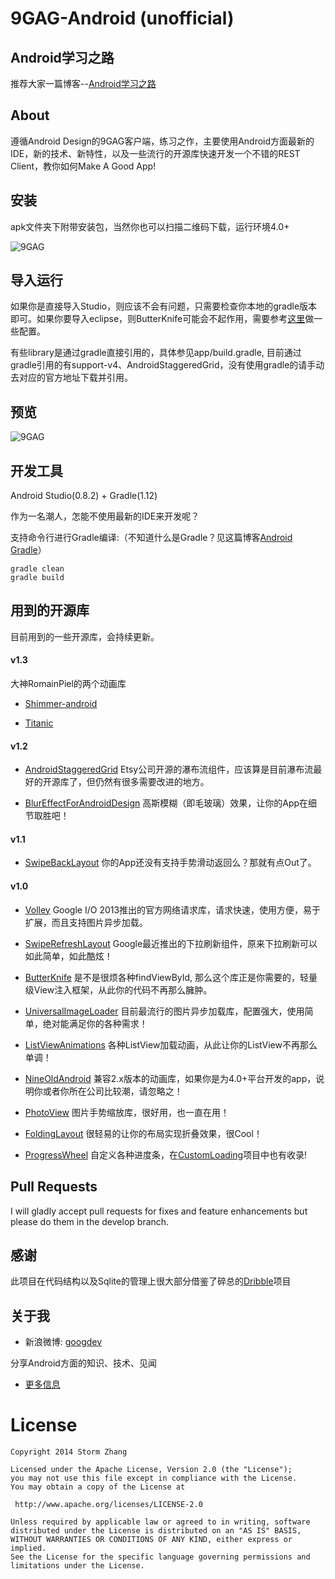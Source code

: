 9GAG-Android (unofficial)
=====================

## Android学习之路

推荐大家一篇博客--[Android学习之路](http://stormzhang.github.io/android/2014/07/07/learn-android-from-rookie/)

## About

遵循Android Design的9GAG客户端，练习之作，主要使用Android方面最新的IDE，新的技术、新特性，以及一些流行的开源库快速开发一个不错的REST Client，教你如何Make A Good App! 

## 安装

apk文件夹下附带安装包，当然你也可以扫描二维码下载，运行环境4.0+

![9GAG](https://raw.github.com/stormzhang/9GAG/master/art/9gag_qrcode.png)

## 导入运行

如果你是直接导入Studio，则应该不会有问题，只需要检查你本地的gradle版本即可。如果你要导入eclipse，则ButterKnife可能会不起作用，需要参考[这里](http://jakewharton.github.io/butterknife/ide-eclipse.html)做一些配置。

有些library是通过gradle直接引用的，具体参见app/build.gradle, 目前通过gradle引用的有support-v4、AndroidStaggeredGrid，没有使用gradle的请手动去对应的官方地址下载并引用。

## 预览

![9GAG](https://raw.github.com/stormzhang/9GAG/master/art/9gag_v1.2.png)

## 开发工具

Android Studio(0.8.2) + Gradle(1.12)

作为一名潮人，怎能不使用最新的IDE来开发呢？

支持命令行进行Gradle编译:（不知道什么是Gradle？见这篇博客[Android Gradle](http://stormzhang.github.io/android/2014/02/28/android-gradle/)）

    gradle clean
    gradle build

## 用到的开源库

目前用到的一些开源库，会持续更新。

#### v1.3

大神RomainPiel的两个动画库

* [Shimmer-android](https://github.com/RomainPiel/Shimmer-android)

* [Titanic](https://github.com/RomainPiel/Titanic)

#### v1.2

* [AndroidStaggeredGrid](https://github.com/etsy/AndroidStaggeredGrid) Etsy公司开源的瀑布流组件，应该算是目前瀑布流最好的开源库了，但仍然有很多需要改进的地方。

* [BlurEffectForAndroidDesign](https://github.com/PomepuyN/BlurEffectForAndroidDesign) 高斯模糊（即毛玻璃）效果，让你的App在细节取胜吧！

#### v1.1

* [SwipeBackLayout](https://github.com/Issacw0ng/SwipeBackLayout) 你的App还没有支持手势滑动返回么？那就有点Out了。

#### v1.0

* [Volley](https://android.googlesource.com/platform/frameworks/volley) Google I/O 2013推出的官方网络请求库，请求快速，使用方便，易于扩展，而且支持图片异步加载。

* [SwipeRefreshLayout](http://stormzhang.github.io/android/2014/03/29/android-swiperefreshlayout/) Google最近推出的下拉刷新组件，原来下拉刷新可以如此简单，如此酷炫！

* [ButterKnife](http://jakewharton.github.io/butterknife/) 是不是很烦各种findViewById, 那么这个库正是你需要的，轻量级View注入框架，从此你的代码不再那么臃肿。

* [UniversalImageLoader](https://github.com/nostra13/Android-Universal-Image-Loader) 目前最流行的图片异步加载库，配置强大，使用简单，绝对能满足你的各种需求！

* [ListViewAnimations](https://github.com/nhaarman/ListViewAnimations) 各种ListView加载动画，从此让你的ListView不再那么单调！

* [NineOldAndroid](http://nineoldandroids.com/) 兼容2.x版本的动画库，如果你是为4.0+平台开发的app，说明你或者你所在公司比较潮，请忽略之！

* [PhotoView](https://github.com/chrisbanes/PhotoView) 图片手势缩放库，很好用，也一直在用！

* [FoldingLayout](https://github.com/tibi1712/Folding-Android) 很轻易的让你的布局实现折叠效果，很Cool！

* [ProgressWheel](https://github.com/Todd-Davies/ProgressWheel) 自定义各种进度条，在[CustomLoading](https://github.com/stormzhang/CustomLoading)项目中也有收录!

## Pull Requests

I will gladly accept pull requests for fixes and feature enhancements but please do them in the develop branch.

## 感谢

此项目在代码结构以及Sqlite的管理上很大部分借鉴了碎总的[Dribble](https://github.com/Issacw0ng/Dribbo)项目

## 关于我

* 新浪微博: [googdev](http://weibo.com/zhangqi8)

分享Android方面的知识、技术、见闻

* [更多信息](http://stormzhang.github.io/about.html)

License
============

    Copyright 2014 Storm Zhang

	Licensed under the Apache License, Version 2.0 (the "License");
	you may not use this file except in compliance with the License.
	You may obtain a copy of the License at

     http://www.apache.org/licenses/LICENSE-2.0

	Unless required by applicable law or agreed to in writing, software
	distributed under the License is distributed on an "AS IS" BASIS,
	WITHOUT WARRANTIES OR CONDITIONS OF ANY KIND, either express or implied.
	See the License for the specific language governing permissions and
	limitations under the License.